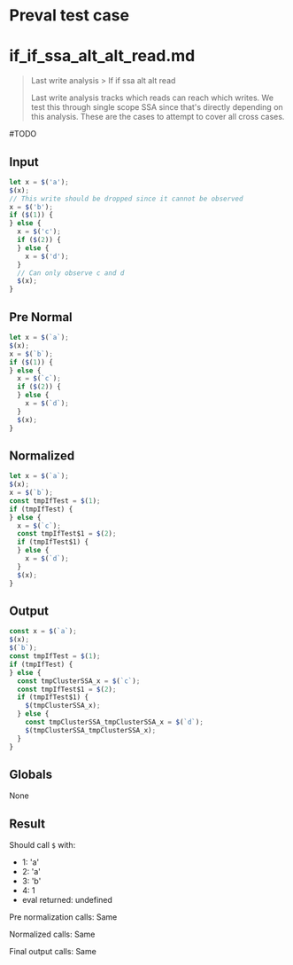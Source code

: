 # Preval test case

# if_if_ssa_alt_alt_read.md

> Last write analysis > If if ssa alt alt read
>
> Last write analysis tracks which reads can reach which writes. We test this through single scope SSA since that's directly depending on this analysis. These are the cases to attempt to cover all cross cases.

#TODO

## Input

`````js filename=intro
let x = $('a');
$(x);
// This write should be dropped since it cannot be observed
x = $('b');
if ($(1)) {
} else {
  x = $('c');
  if ($(2)) {
  } else {
    x = $('d');
  }
  // Can only observe c and d
  $(x);
}
`````

## Pre Normal

`````js filename=intro
let x = $(`a`);
$(x);
x = $(`b`);
if ($(1)) {
} else {
  x = $(`c`);
  if ($(2)) {
  } else {
    x = $(`d`);
  }
  $(x);
}
`````

## Normalized

`````js filename=intro
let x = $(`a`);
$(x);
x = $(`b`);
const tmpIfTest = $(1);
if (tmpIfTest) {
} else {
  x = $(`c`);
  const tmpIfTest$1 = $(2);
  if (tmpIfTest$1) {
  } else {
    x = $(`d`);
  }
  $(x);
}
`````

## Output

`````js filename=intro
const x = $(`a`);
$(x);
$(`b`);
const tmpIfTest = $(1);
if (tmpIfTest) {
} else {
  const tmpClusterSSA_x = $(`c`);
  const tmpIfTest$1 = $(2);
  if (tmpIfTest$1) {
    $(tmpClusterSSA_x);
  } else {
    const tmpClusterSSA_tmpClusterSSA_x = $(`d`);
    $(tmpClusterSSA_tmpClusterSSA_x);
  }
}
`````

## Globals

None

## Result

Should call `$` with:
 - 1: 'a'
 - 2: 'a'
 - 3: 'b'
 - 4: 1
 - eval returned: undefined

Pre normalization calls: Same

Normalized calls: Same

Final output calls: Same
